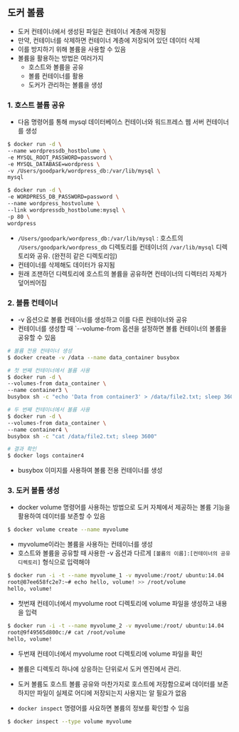 ## 도커 볼륨
- 도커 컨테이너에서 생성된 파일은 컨테이너 계층에 저장됨
- 만약, 컨테이너를 삭제하면 컨테이너 계층에 저장되어 있던 데이터 삭제
- 이를 방지하기 위해 볼륨을 사용할 수 있음
- 볼륨을 활용하는 방법은 여러가지
  - 호스트와 볼륨을 공유
  - 볼륨 컨테이너를 활용 
  - 도커가 관리하는 볼륨을 생성

### 1. 호스트 볼륨 공유
- 다음 명령어를 통해 mysql 데이터베이스 컨테이너와 워드프레스 웹 서버 컨테이너를 생성

```bash
$ docker run -d \
--name wordpressdb_hostbolume \
-e MYSQL_ROOT_PASSWORD=password \
-e MYSQL_DATABASE=wordpress \
-v /Users/goodpark/wordpress_db:/var/lib/mysql \
mysql
```
```bash
$ docker run -d \
-e WORDPRESS_DB_PASSWORD=password \
--name wordpress_hostvolume \
--link wordpressdb_hostbolume:mysql \
-p 80 \
wordpress
```
- `/Users/goodpark/wordpress_db:/var/lib/mysql` : 호스트의 `/Users/goodpark/wordpress_db` 디렉토리를 컨테이너의 `/var/lib/mysql` 디렉토리와 공유. (완전히 같은 디렉토리임)
- 컨테이너를 삭제해도 데이터가 유지됨
- 원래 조잰하던 디렉토리에 호스트의 볼륨을 공유하면 컨테이너의 디렉터리 자체가 덮어씌어짐

### 2. 볼륨 컨테이너
- -v 옵션으로 볼륨 컨테이너를 생성하고 이를 다른 컨테이너와 공유
- 컨테이너를 생성할 때 `--volume-from 옵션을 설정하면 볼륨 컨테이너의 볼륨을 공유할 수 있음

 ```bash
 # 볼륨 전용 컨테이너 생성
 $ docker create -v /data --name data_container busybox
 
 # 첫 번째 컨테이너에서 볼륨 사용
 $ docker run -d \ 
 --volumes-from data_container \
 --name container3 \ 
 busybox sh -c "echo 'Data from container3' > /data/file2.txt; sleep 3600"
 
 # 두 번째 컨테이너에서 볼륨 사용
 $ docker run -d \
 --volumes-from data_container \ 
 --name container4 \ 
 busybox sh -c "cat /data/file2.txt; sleep 3600"
 
 # 결과 확인
 $ docker logs container4
 ```
- busybox 이미지를 사용하여 볼륨 전용 컨테이너를 생성
  
### 3. 도커 볼륨 생성
- docker volume 명령어를 사용하는 방법으로 도커 자체에서 제공하는 볼륨 기능을 활용하여 데이터를 보존할 수 있음
```bash
$ docker volume create --name myvolume
```
- myvolume이라는 볼륨을 사용하는 컨테이너를 생성
- 호스트와 볼륨을 공유할 때 사용한 -v 옵션과 다르게 `[볼륨의 이름]:[컨테이너의 공유 디렉토리]` 형식으로 입력해야 

```bash
$ docker run -i -t --name myvolume_1 -v myvolume:/root/ ubuntu:14.04
root@87ee658fc2e7:~# echo hello, volume! >> /root/volume
hello, volume!
```
- 첫번재 컨테이너에서 myvolume root 디렉토리에 volume 파일을 생성하고 내용을 입력

```bash
$ docker run -i -t --name myvolume_2 -v myvolume:/root/ ubuntu:14.04
root@9f49565d800c:/# cat /root/volume
hello, volume!
```
- 두번재 컨테이너에서 myvolume root 디렉토리에 volume 파일을 확인


- 볼륨은 디렉토리 하나에 상응하는 단위로서 도커 엔진에서 관리.
- 도커 볼륨도 호스트 볼륨 공유와 마찬가지로 호스트에 저장함으로써 데이터를 보존하지만 파일이 실제로 어디에 저장되는지 사용지는 알 필요가 없음
- `docker inspect` 명령어를 사요하면 볼륨의 정보를 확인할 수 있음
```bash
$ docker inspect --type volume myvolume
```